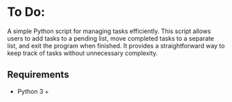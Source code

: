 # To Do:

A simple Python script for managing tasks efficiently. This script allows users to add tasks to a pending list, move completed tasks to a separate list, and exit the program when finished. It provides a straightforward way to keep track of tasks without unnecessary complexity.

## Requirements

* Python 3 +
